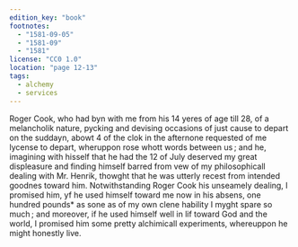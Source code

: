 ```yaml
---
edition_key: "book"
footnotes:
  - "1581-09-05"
  - "1581-09"
  - "1581"
license: "CC0 1.0"
location: "page 12-13"
tags:
  - alchemy
  - services
---
```

Roger Cook, who had byn with me from his 14
yeres of age till 28, of a melancholik nature, pycking and devising
occasions of just cause to depart on the suddayn, abowt 4 of the
clok in the afternone requested of me lycense to depart,
wheruppon rose whott words between us ; and he, imagining with
hisself that he had the 12 of July deserved my great displeasure and
finding himself barred from vew of my philosophicall dealing
with Mr. Henrik, thowght that he was utterly recest from intended
goodnes toward him. Notwithstanding Roger Cook his
unseamely dealing, I promised him, yf he used himself toward me
now in his absens, one hundred pounds* as sone as of my own
clene hability I myght spare so much ; and moreover, if he used
himself well in lif toward God and the world, I promised him
some pretty alchimicall experiments, whereuppon he might
honestly live.
